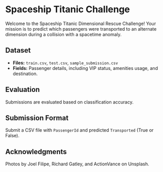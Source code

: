 # Spaceship Titanic Challenge

Welcome to the Spaceship Titanic Dimensional Rescue Challenge! Your mission is to predict which passengers were transported to an alternate dimension during a collision with a spacetime anomaly.

## Dataset

- **Files:** `train.csv`, `test.csv`, `sample_submission.csv`
- **Fields:** Passenger details, including VIP status, amenities usage, and destination.

## Evaluation

Submissions are evaluated based on classification accuracy.

## Submission Format

Submit a CSV file with `PassengerId` and predicted `Transported` (True or False).

## Acknowledgments

Photos by Joel Filipe, Richard Gatley, and ActionVance on Unsplash.
